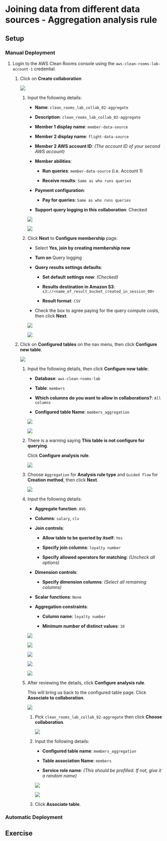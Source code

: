 # Joining data from different data sources - Aggregation analysis rule

## Setup

### Manual Deployment

1. Login to the AWS Clean Rooms console using the `aws-clean-rooms-lab-account-1` credential.

   1. Click on **Create collaboration**
   
      ![](/images/02-joining-tables/aggregate/01.png)

      1. Input the following details:

         * **Name**: `clean_rooms_lab_collab_02-aggregate`

         * **Description**: `clean_rooms_lab_collab_02-aggregate`

         * **Member 1 display name**: `member-data-source`

         * **Member 2 display name**: `flight-data-source`

         * **Member 2 AWS account ID**: *(The account ID of your second AWS account)*

         * **Member abilities**:

            * **Run queries**: `member-data-source` (i.e. Account 1)

            * **Receive results**: `Same as who runs queries`

         * **Payment configuration**:

            * **Pay for queries**: `Same as who runs queries`

         * **Support query logging in this collaboration**: Checked

         ![](/images/02-joining-tables/aggregate/02.png)

         ![](/images/02-joining-tables/aggregate/03.png)

      1. Click **Next** to **Configure membership** page.

         * Select **Yes, join by creating membership now**
         
         * **Turn on** Query logging
         
         * **Query results settings defaults**:

            * **Set default settings now**: *(Checked)*

            * **Results destination in Amazon S3**: `s3://<name_of_result_bucket_created_in_session_00>`

            * **Result format**: `CSV`

         * Check the box to agree paying for the query compute costs, then click **Next**.

         ![](/images/02-joining-tables/aggregate/04.png)
         
         ![](/images/02-joining-tables/aggregate/05.png)

   1. Click on **Configured tables** on the nav menu, then click **Configure new table**.

      ![](/images/02-joining-tables/aggregate/06.png)

      1. Input the following details, then click **Configure new table**:

         * **Database**: `aws-clean-rooms-lab`

         * **Table**: `members`

         * **Which columns do you want to allow in collaborations?**: `All columns`

         * **Configured table Name**: `members_aggregation`

         ![](/images/02-joining-tables/aggregate/07.png)

         ![](/images/02-joining-tables/aggregate/08.png)

      1. There is a warning saying **This table is not configure for querying**.

         Click **Configure analysis rule**.

         ![](/images/02-joining-tables/aggregate/09.png)

      1. Choose `Aggregation` for **Analysis rule type** and `Guided flow` for **Creation method**, then click **Next**.

         ![](/images/02-joining-tables/aggregate/10.png)

      1. Input the following details:

         * **Aggregate function**: `AVG`

         * **Columns**: `salary`, `clv`

         * **Join controls**:

            * **Allow table to be queried by itself**: `Yes`

            * **Specify join columns**: `loyalty number`

            * **Specify allowed operators for matching**: *(Uncheck all options)*
         
         * **Dimension controls**:

            * **Specify dimension columns**: *(Select all remaining columns)*

         * **Scalar functions**: `None`

         * **Aggregation constraints**:

            * **Column name**: `loyalty number`

            * **Minimum number of distinct values**: `10`

         ![](/images/02-joining-tables/aggregate/11.png)

         ![](/images/02-joining-tables/aggregate/12.png)

         ![](/images/02-joining-tables/aggregate/13.png)
         
         ![](/images/02-joining-tables/aggregate/14.png)
         
         ![](/images/02-joining-tables/aggregate/15.png)

      1. After reviewing the details, click **Configure analysis rule**.

         This will bring us back to the configured table page. Click **Associate to collaboration**.

         ![](/images/02-joining-tables/aggregate/16.png)

         1. Pick `clean_rooms_lab_collab_02-aggregate` then click **Choose collaboration**.

            ![](/images/02-joining-tables/aggregate/17.png)

         1. Input the following details:

            * **Configured table name**: `members_aggregation`

            * **Table association Name**: `members`

            * **Service role name**: *(This should be prefilled. If not, give it a random name)*

            ![](/images/02-joining-tables/aggregate/18.png)
            
            ![](/images/02-joining-tables/aggregate/19.png)

         1. Click **Associate table**.

### Automatic Deployment

## Exercise

